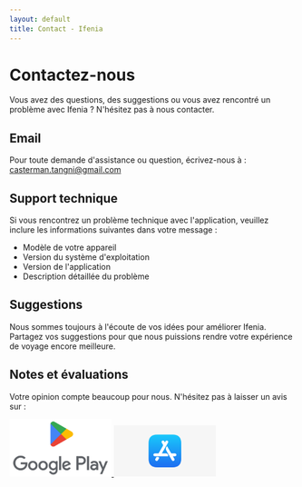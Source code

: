 ```yaml
---
layout: default
title: Contact - Ifenia
---
```


# Contactez-nous

Vous avez des questions, des suggestions ou vous avez rencontré un problème avec Ifenia ? N'hésitez pas à nous contacter.

## Email

Pour toute demande d'assistance ou question, écrivez-nous à :  
[casterman.tangni@gmail.com](mailto:casterman.tangni@gmail.com)

## Support technique

Si vous rencontrez un problème technique avec l'application, veuillez inclure les informations suivantes dans votre message :
- Modèle de votre appareil
- Version du système d'exploitation
- Version de l'application
- Description détaillée du problème

## Suggestions

Nous sommes toujours à l'écoute de vos idées pour améliorer Ifenia. Partagez vos suggestions pour que nous puissions rendre votre expérience de voyage encore meilleure.

## Notes et évaluations

Votre opinion compte beaucoup pour nous. N'hésitez pas à laisser un avis sur :

<div class="store-badges">
  <a href="https://play.google.com/store/apps/details?id=com.tangni.ifenia">
    <img src="assets/google-play-badge.jpg" alt="Google Play" width="180">
  </a>
  <a href="#">
    <img src="assets/app-store-badge.png" alt="App Store" width="180">
  </a>
</div>

